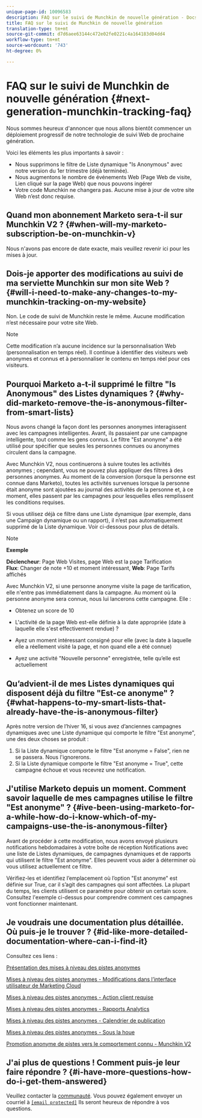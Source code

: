 ```yaml
---
unique-page-id: 10096583
description: FAQ sur le suivi de Munchkin de nouvelle génération - Docs marketing - Documentation du produit
title: FAQ sur le suivi de Munchkin de nouvelle génération
translation-type: tm+mt
source-git-commit: d7d6aee63144c472e02fe0221c4a164183d04dd4
workflow-type: tm+mt
source-wordcount: '743'
ht-degree: 0%

---
```



# FAQ sur le suivi de Munchkin de nouvelle génération {#next-generation-munchkin-tracking-faq}

Nous sommes heureux d&#39;annoncer que nous allons bientôt commencer un déploiement progressif de notre technologie de suivi Web de prochaine génération.

Voici les éléments les plus importants à savoir :

* Nous supprimons le filtre de Liste dynamique &quot;Is Anonymous&quot; avec notre version du 1er trimestre (déjà terminée).
* Nous augmentons le nombre de événements Web (Page Web de visite, Lien cliqué sur la page Web) que nous pouvons ingérer
* Votre code Munchkin ne changera pas. Aucune mise à jour de votre site Web n’est donc requise.

## Quand mon abonnement Marketo sera-t-il sur Munchkin V2 ? {#when-will-my-marketo-subscription-be-on-munchkin-v}

Nous n&#39;avons pas encore de date exacte, mais veuillez revenir ici pour les mises à jour.

## Dois-je apporter des modifications au suivi de ma serviette Munchkin sur mon site Web ? {#will-i-need-to-make-any-changes-to-my-munchkin-tracking-on-my-website}

Non. Le code de suivi de Munchkin reste le même. Aucune modification n’est nécessaire pour votre site Web.

>[!NOTE]
>
>Cette modification n’a aucune incidence sur la personnalisation Web (personnalisation en temps réel). Il continue à identifier des visiteurs web anonymes et connus et à personnaliser le contenu en temps réel pour ces visiteurs.

## Pourquoi Marketo a-t-il supprimé le filtre &quot;Is Anonymous&quot; des Listes dynamiques ? {#why-did-marketo-remove-the-is-anonymous-filter-from-smart-lists}

Nous avons changé la façon dont les personnes anonymes interagissent avec les campagnes intelligentes. Avant, ils passaient par une campagne intelligente, tout comme les gens connus. Le filtre &quot;Est anonyme&quot; a été utilisé pour spécifier que seules les personnes connues ou anonymes circulent dans la campagne.

Avec Munchkin V2, nous continuerons à suivre toutes les activités anonymes ; cependant, vous ne pouvez plus appliquer des filtres à des personnes anonymes. Au moment de la conversion (lorsque la personne est connue dans Marketo), toutes les activités survenues lorsque la personne était anonyme sont ajoutées au journal des activités de la personne et, à ce moment, elles passent par les campagnes pour lesquelles elles remplissent les conditions requises.

Si vous utilisez déjà ce filtre dans une Liste dynamique (par exemple, dans une Campaign dynamique ou un rapport), il n’est pas automatiquement supprimé de la Liste dynamique. Voir ci-dessous pour plus de détails.

>[!NOTE]
>
>**Exemple**
>
>**Déclencheur**: Page Web Visites, page Web est la page Tarification\
>**Flux**: Changer de note +10 et moment intéressant, **Web**: Page Tarifs affichés
>
>Avec Munchkin V2, si une personne anonyme visite la page de tarification, elle n&#39;entre pas immédiatement dans la campagne. Au moment où la personne anonyme sera connue, nous lui lancerons cette campagne. Elle :
>
>* Obtenez un score de 10
   >
   >
* L&#39;activité de la page Web est-elle définie à la date appropriée (date à laquelle elle s&#39;est effectivement rendue) ?
   >
   >
* Ayez un moment intéressant consigné pour elle (avec la date à laquelle elle a réellement visité la page, et non quand elle a été connue)
   >
   >
* Ayez une activité &quot;Nouvelle personne&quot; enregistrée, telle qu’elle est actuellement

>



## Qu’advient-il de mes Listes dynamiques qui disposent déjà du filtre &quot;Est-ce anonyme&quot; ? {#what-happens-to-my-smart-lists-that-already-have-the-is-anonymous-filter}

Après notre version de l’hiver 16, si vous avez d’anciennes campagnes dynamiques avec une Liste dynamique qui comporte le filtre &quot;Est anonyme&quot;, une des deux choses se produit :

1. Si la Liste dynamique comporte le filtre &quot;Est anonyme = False&quot;, rien ne se passera. Nous l&#39;ignorerons.
1. Si la Liste dynamique comporte le filtre &quot;Est anonyme = True&quot;, cette campagne échoue et vous recevrez une notification.

## J&#39;utilise Marketo depuis un moment. Comment savoir laquelle de mes campagnes utilise le filtre &quot;Est anonyme&quot; ? {#ive-been-using-marketo-for-a-while-how-do-i-know-which-of-my-campaigns-use-the-is-anonymous-filter}

Avant de procéder à cette modification, nous avons envoyé plusieurs notifications hebdomadaires à votre boîte de réception Notifications avec une liste de Listes dynamiques, de campagnes dynamiques et de rapports qui utilisent le filtre &quot;Est anonyme&quot;. Elles peuvent vous aider à déterminer où vous utilisez actuellement ce filtre.

Vérifiez-les et identifiez l’emplacement où l’option &quot;Est anonyme&quot; est définie sur True, car il s’agit des campagnes qui sont affectées. La plupart du temps, les clients utilisent ce paramètre pour obtenir un certain score. Consultez l&#39;exemple ci-dessus pour comprendre comment ces campagnes vont fonctionner maintenant.

## Je voudrais une documentation plus détaillée. Où puis-je le trouver ? {#id-like-more-detailed-documentation-where-can-i-find-it}

Consultez ces liens :

[Présentation des mises à niveau des pistes anonymes](https://nation.marketo.com/docs/DOC-2937)

[Mises à niveau des pistes anonymes - Modifications dans l’interface utilisateur de Marketing Cloud](https://nation.marketo.com/docs/DOC-2938)

[Mises à niveau des pistes anonymes - Action client requise](https://nation.marketo.com/docs/DOC-2939)

[Mises à niveau des pistes anonymes - Rapports Analytics](https://nation.marketo.com/docs/DOC-2940)

[Mises à niveau des pistes anonymes - Calendrier de publication](https://nation.marketo.com/docs/DOC-2961)

[Mises à niveau des pistes anonymes - Sous la houe](https://nation.marketo.com/docs/DOC-2962)

[Promotion anonyme de pistes vers le comportement connu - Munchkin V2](https://nation.marketo.com/docs/DOC-2963)

## J&#39;ai plus de questions ! Comment puis-je leur faire répondre ? {#i-have-more-questions-how-do-i-get-them-answered}

Veuillez contacter la [communauté](https://nation.marketo.com/welcome). Vous pouvez également envoyer un courriel à [`[email protected]`](http://docs.marketo.com/cdn-cgi/l/email-protection#4c3f393c3c233e380c212d3e27293823622f232162) Ils seront heureux de répondre à vos questions.
